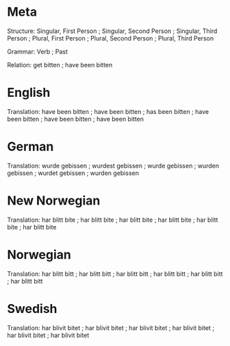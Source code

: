 Meta
====

Structure: Singular, First Person ; Singular, Second Person ; Singular, Third Person ;
           Plural, First Person   ; Plural, Second Person   ; Plural, Third Person

Grammar:   Verb ; Past

Relation:  get bitten ; have been bitten



English
=======

Translation: have been bitten ; have been bitten ; has been bitten  ;
             have been bitten ; have been bitten ; have been bitten



German
======

Translation: wurde gebissen  ; wurdest gebissen ; wurde gebissen  ;
             wurden gebissen ; wurdet gebissen  ; wurden gebissen



New Norwegian
=============

Translation: har blitt bite ; har blitt bite ; har blitt bite ;
             har blitt bite ; har blitt bite ; har blitt bite



Norwegian
=========

Translation: har blitt bitt ; har blitt bitt ; har blitt bitt ;
             har blitt bitt ; har blitt bitt ; har blitt bitt



Swedish
=======

Translation: har blivit bitet ; har blivit bitet ; har blivit bitet ;
             har blivit bitet ; har blivit bitet ; har blivit bitet
